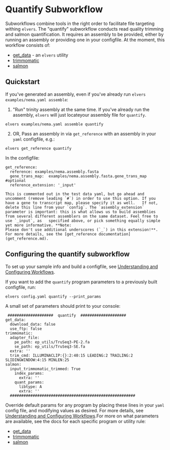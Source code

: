 # Quantify Subworkflow

Subworkflows combine tools in the right order to facilitate file targeting withing `elvers`. The "quantify" subworkflow conducts read quality trimming and salmon quantification. It requires an assembly to be provided, either by running an assembly or providing one in your configfile. At the moment, this workflow consists of:
 
  - [get_data](get_data.md) - an `elvers` utility
  - [trimmomatic](trimmomatic.md)
  - [salmon](salmon.md)


## Quickstart

If you've generated an assembly, even if you've already run `elvers examples/nema.yaml assemble`:

   1) "Run" trinity assembly at the same time. If you've already run the assembly, `elvers` will just locateyour assembly file for `quantify`.

   ```
   elvers examples/nema.yaml assemble quantify
   ```

   2) OR, Pass an assembly in via `get_reference` with an assembly in your `yaml` configfile, e.g.: 
   
   ```
   elvers get_reference quantify
   ```
   
   In the configfile:

    get_reference:
      reference: examples/nema.assembly.fasta
      gene_trans_map:  examples/nema.assembly.fasta.gene_trans_map #optional
      reference_extension: '_input'

    This is commented out in the test data yaml, but go ahead and uncomment (remove leading `#`) in order to use this option. If you have a gene to transcript map, please specify it as well.   If not, delete this line from your `config`. The `assembly_extension` parameter is important: this is what allows us to build assemblies from several different assemblers on the same dataset. Feel free to use `_input`, as   specified above, or pick something equally simple yet more informative. **Note:
    Please don't use additional underscores (`_`) in this extension!**. For more details, see the [get_reference documentation](get_reference.md). 


## Configuring the quantify subworkflow 

To set up your sample info and build a configfile, see [Understanding and Configuring Workflows](configure.md).

If you want to add the `quantify` program parameters to a previously built configfile, run:
```
elvers config.yaml quantify --print_params
```

A small set of parameters should print to your console:

```
 ####################  quantify  ####################
get_data:
  download_data: false
  use_ftp: false
trimmomatic:
  adapter_file:
    pe_path: ep_utils/TruSeq3-PE-2.fa
    se_path: ep_utils/TruSeq3-SE.fa
  extra: ''
  trim_cmd: ILLUMINACLIP:{}:2:40:15 LEADING:2 TRAILING:2 SLIDINGWINDOW:4:15 MINLEN:25
salmon:
  input_trimmomatic_trimmed: True
    index_params:
      extra: '' 
    quant_params:
      libtype: A
      extra: ''
  #######################################################
```

Override default params for any program by placing these lines in your `yaml` config file, and modifying values as desired. For more details, see [Understanding and Configuring Workflows](configure.md).For more on what parameters are available, see the docs for each specific program or utility rule:

  - [get_data](get_data.md)
  - [trimmomatic](trimmomatic.md)
  - [salmon](salmon.md)
